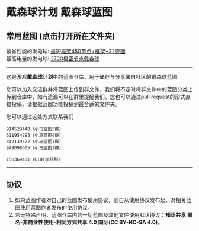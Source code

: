 # 戴森球计划 戴森球蓝图

## 常用蓝图 (点击打开所在文件夹)

最省性能的发电球: [最短框架450节点+框架+32壳面](./实用向戴森球/(目前最稀)最短框架戴森球)  
最高电量的发电球: [2720极密节点戴森球](./实用向戴森球/(目前最密)2720极密节点戴森球)  

---

这是游戏**戴森球计划**中的蓝图仓库，用于储存与分享来自社区的戴森球蓝图  

您可以加入交流群并将蓝图上传到群文件，我们将不定时将群文件中的蓝图分类上传到仓库中，如有遗漏可以在群里提醒我们。您也可以通过pull request的形式直接投稿，请根据蓝图功能投稿到最合适的文件夹。  

您可以通过这些方式联系我们：  

```text
914523440（小马蓝图5群）
611954295（小马蓝图4群）
342139527（小马蓝图3群）
949098605（小马蓝图2群）

150369431（CIDT学院群）
```

---

## 协议

1. 如果蓝图作者对自己的蓝图发布使用协议，则自从使用协议发布起，对相关蓝图使用蓝图作者发布的使用协议。  
2. 若无特殊声明，蓝图仓库内的一切蓝图及其他文件使用默认协议：**知识共享 署名-非商业性使用-相同方式共享 4.0 国际(CC BY-NC-SA 4.0)**。  
